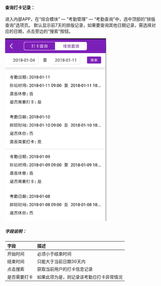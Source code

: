 #### 查询打卡记录：

进入内部APP，在“综合模块” — “考勤管理” — “考勤查询”中，选中顶部的“排版查询”选项页。
默认显示前7天的排版记录，如果要查询其他日期记录，需选择对应的日期，点击旁边的“搜索”按钮。

![](/assets/IMG_0150.png)


##### 字段说明：

| 字段 | 描述 |
| :--- | :--- |
| 开始时间 | 必须小于结束时间 |
| 结束时间 | 只能大于当前日期30天内 |
| 点击搜索 | 获取当前用户的打卡信息记录 |
| 是否需要打卡 | 如果此项为是，则记录该考勤日打卡异常情况 |





